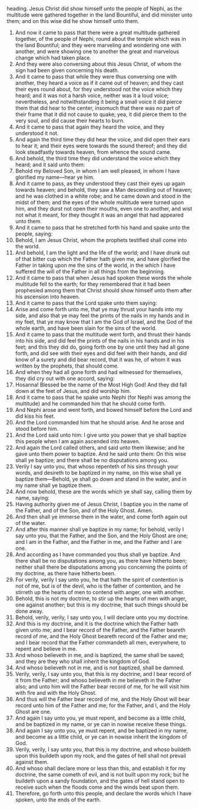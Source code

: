 heading. Jesus Christ did show himself unto the people of Nephi, as the multitude were gathered together in the land Bountiful, and did minister unto them; and on this wise did he show himself unto them.
1. And now it came to pass that there were a great multitude gathered together, of the people of Nephi, round about the temple which was in the land Bountiful; and they were marveling and wondering one with another, and were showing one to another the great and marvelous change which had taken place.
2. And they were also conversing about this Jesus Christ, of whom the sign had been given concerning his death.
3. And it came to pass that while they were thus conversing one with another, they heard a voice as if it came out of heaven; and they cast their eyes round about, for they understood not the voice which they heard; and it was not a harsh voice, neither was it a loud voice; nevertheless, and notwithstanding it being a small voice it did pierce them that did hear to the center, insomuch that there was no part of their frame that it did not cause to quake; yea, it did pierce them to the very soul, and did cause their hearts to burn.
4. And it came to pass that again they heard the voice, and they understood it not.
5. And again the third time they did hear the voice, and did open their ears to hear it; and their eyes were towards the sound thereof; and they did look steadfastly towards heaven, from whence the sound came.
6. And behold, the third time they did understand the voice which they heard; and it said unto them:
7. Behold my Beloved Son, in whom I am well pleased, in whom I have glorified my name—hear ye him.
8. And it came to pass, as they understood they cast their eyes up again towards heaven; and behold, they saw a Man descending out of heaven; and he was clothed in a white robe; and he came down and stood in the midst of them; and the eyes of the whole multitude were turned upon him, and they durst not open their mouths, even one to another, and wist not what it meant, for they thought it was an angel that had appeared unto them.
9. And it came to pass that he stretched forth his hand and spake unto the people, saying:
10. Behold, I am Jesus Christ, whom the prophets testified shall come into the world.
11. And behold, I am the light and the life of the world; and I have drunk out of that bitter cup which the Father hath given me, and have glorified the Father in taking upon me the sins of the world, in the which I have suffered the will of the Father in all things from the beginning.
12. And it came to pass that when Jesus had spoken these words the whole multitude fell to the earth; for they remembered that it had been prophesied among them that Christ should show himself unto them after his ascension into heaven.
13. And it came to pass that the Lord spake unto them saying:
14. Arise and come forth unto me, that ye may thrust your hands into my side, and also that ye may feel the prints of the nails in my hands and in my feet, that ye may know that I am the God of Israel, and the God of the whole earth, and have been slain for the sins of the world.
15. And it came to pass that the multitude went forth, and thrust their hands into his side, and did feel the prints of the nails in his hands and in his feet; and this they did do, going forth one by one until they had all gone forth, and did see with their eyes and did feel with their hands, and did know of a surety and did bear record, that it was he, of whom it was written by the prophets, that should come.
16. And when they had all gone forth and had witnessed for themselves, they did cry out with one accord, saying:
17. Hosanna! Blessed be the name of the Most High God! And they did fall down at the feet of Jesus, and did worship him.
18. And it came to pass that he spake unto Nephi (for Nephi was among the multitude) and he commanded him that he should come forth.
19. And Nephi arose and went forth, and bowed himself before the Lord and did kiss his feet.
20. And the Lord commanded him that he should arise. And he arose and stood before him.
21. And the Lord said unto him: I give unto you power that ye shall baptize this people when I am again ascended into heaven.
22. And again the Lord called others, and said unto them likewise; and he gave unto them power to baptize. And he said unto them: On this wise shall ye baptize; and there shall be no disputations among you.
23. Verily I say unto you, that whoso repenteth of his sins through your words, and desireth to be baptized in my name, on this wise shall ye baptize them—Behold, ye shall go down and stand in the water, and in my name shall ye baptize them.
24. And now behold, these are the words which ye shall say, calling them by name, saying:
25. Having authority given me of Jesus Christ, I baptize you in the name of the Father, and of the Son, and of the Holy Ghost. Amen.
26. And then shall ye immerse them in the water, and come forth again out of the water.
27. And after this manner shall ye baptize in my name; for behold, verily I say unto you, that the Father, and the Son, and the Holy Ghost are one; and I am in the Father, and the Father in me, and the Father and I are one.
28. And according as I have commanded you thus shall ye baptize. And there shall be no disputations among you, as there have hitherto been; neither shall there be disputations among you concerning the points of my doctrine, as there have hitherto been.
29. For verily, verily I say unto you, he that hath the spirit of contention is not of me, but is of the devil, who is the father of contention, and he stirreth up the hearts of men to contend with anger, one with another.
30. Behold, this is not my doctrine, to stir up the hearts of men with anger, one against another; but this is my doctrine, that such things should be done away.
31. Behold, verily, verily, I say unto you, I will declare unto you my doctrine.
32. And this is my doctrine, and it is the doctrine which the Father hath given unto me; and I bear record of the Father, and the Father beareth record of me, and the Holy Ghost beareth record of the Father and me; and I bear record that the Father commandeth all men, everywhere, to repent and believe in me.
33. And whoso believeth in me, and is baptized, the same shall be saved; and they are they who shall inherit the kingdom of God.
34. And whoso believeth not in me, and is not baptized, shall be damned.
35. Verily, verily, I say unto you, that this is my doctrine, and I bear record of it from the Father; and whoso believeth in me believeth in the Father also; and unto him will the Father bear record of me, for he will visit him with fire and with the Holy Ghost.
36. And thus will the Father bear record of me, and the Holy Ghost will bear record unto him of the Father and me; for the Father, and I, and the Holy Ghost are one.
37. And again I say unto you, ye must repent, and become as a little child, and be baptized in my name, or ye can in nowise receive these things.
38. And again I say unto you, ye must repent, and be baptized in my name, and become as a little child, or ye can in nowise inherit the kingdom of God.
39. Verily, verily, I say unto you, that this is my doctrine, and whoso buildeth upon this buildeth upon my rock, and the gates of hell shall not prevail against them.
40. And whoso shall declare more or less than this, and establish it for my doctrine, the same cometh of evil, and is not built upon my rock; but he buildeth upon a sandy foundation, and the gates of hell stand open to receive such when the floods come and the winds beat upon them.
41. Therefore, go forth unto this people, and declare the words which I have spoken, unto the ends of the earth.
